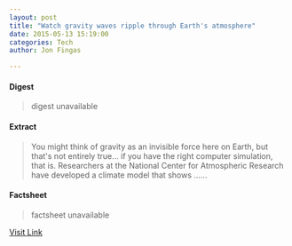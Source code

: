 ```yaml
---
layout: post
title: "Watch gravity waves ripple through Earth's atmosphere"
date: 2015-05-13 15:19:00
categories: Tech
author: Jon Fingas

---
```



#### Digest
>digest unavailable

#### Extract
>You might think of gravity as an invisible force here on Earth, but that's not entirely true... if you have the right computer simulation, that is. Researchers at the National Center for Atmospheric Research have developed a climate model that shows ......

#### Factsheet
>factsheet unavailable

[Visit Link](http://www.engadget.com/2015/05/13/gravity-wave-atmospheric-model/?ncid=rss_truncated)



